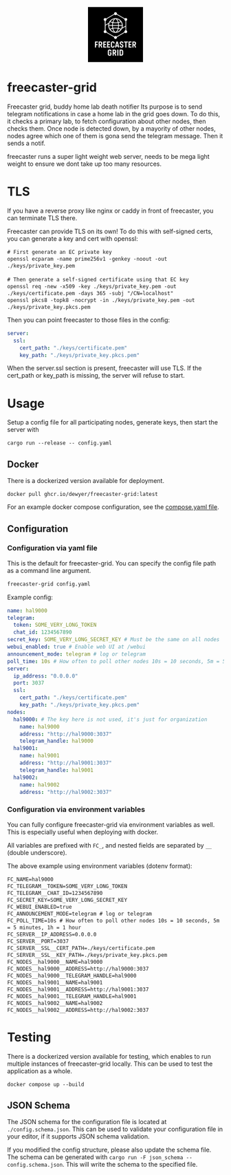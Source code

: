 <div align="center">
<img src="./src/webui/freecaster.svg" alt="Freecaster Logo" width="128" height="128"/>
</div>

# freecaster-grid
Freecaster grid, buddy home lab death notifier
Its purpose is to send telegram notifications in case a home lab in the grid goes down.
To do this, it checks a primary lab, to fetch configuration about other nodes, then checks them.
Once node is detected down, by a mayority of other nodes, nodes agree which one of them is gona send the telegram
message. Then it sends a notif.

freecaster runs a super light weight web server, needs to be mega light weight to ensure we dont take up too many resources.

# TLS

If you have a reverse proxy like nginx or caddy in front of freecaster, you can terminate TLS there.

Freecaster can provide TLS on its own!
To do this with self-signed certs, you can generate a key and cert with openssl:

```
# First generate an EC private key
openssl ecparam -name prime256v1 -genkey -noout -out ./keys/private_key.pem

# Then generate a self-signed certificate using that EC key
openssl req -new -x509 -key ./keys/private_key.pem -out ./keys/certificate.pem -days 365 -subj "/CN=localhost"
openssl pkcs8 -topk8 -nocrypt -in ./keys/private_key.pem -out ./keys/private_key.pkcs.pem
```

Then you can point freecaster to those files in the config:

```yaml
server:
  ssl:
    cert_path: "./keys/certificate.pem"
    key_path: "./keys/private_key.pkcs.pem"
```

When the server.ssl section is present, freecaster will use TLS.
If the cert_path or key_path is missing, the server will refuse to start.

# Usage
Setup a config file for all participating nodes, generate keys, then start the server with
```
cargo run --release -- config.yaml
```

## Docker
There is a dockerized version available for deployment.
```
docker pull ghcr.io/dewyer/freecaster-grid:latest
```
For an example docker compose configuration, see the [compose.yaml file](examples/compose.yaml).

## Configuration

### Configuration via yaml file

This is the default for freecaster-grid. You can specify the config file path as a command line argument.
```bash
freecaster-grid config.yaml
```

Example config:
```yaml
name: hal9000
telegram:
  token: SOME_VERY_LONG_TOKEN
  chat_id: 1234567890 
secret_key: SOME_VERY_LONG_SECRET_KEY # Must be the same on all nodes
webui_enabled: true # Enable web UI at /webui
announcement_mode: telegram # log or telegram
poll_time: 10s # How often to poll other nodes 10s = 10 seconds, 5m = 5 minutes, 1h = 1 hour
server:
  ip_address: "0.0.0.0"
  port: 3037
  ssl:
    cert_path: "./keys/certificate.pem"
    key_path: "./keys/private_key.pkcs.pem"
nodes:
  hal9000: # The key here is not used, it's just for organization
    name: hal9000
    address: "http://hal9000:3037"
    telegram_handle: hal9000
  hal9001:
    name: hal9001
    address: "http://hal9001:3037"
    telegram_handle: hal9001
  hal9002:
    name: hal9002
    address: "http://hal9002:3037"
```

### Configuration via environment variables

You can fully configure freecaster-grid via environment variables as well.
This is especially useful when deploying with docker.

All variables are prefixed with `FC_`, and nested fields are separated by `__` (double underscore).

The above example using environment variables (dotenv format):
```env
FC_NAME=hal9000
FC_TELEGRAM__TOKEN=SOME_VERY_LONG_TOKEN
FC_TELEGRAM__CHAT_ID=1234567890
FC_SECRET_KEY=SOME_VERY_LONG_SECRET_KEY
FC_WEBUI_ENABLED=true
FC_ANNOUNCEMENT_MODE=telegram # log or telegram
FC_POLL_TIME=10s # How often to poll other nodes 10s = 10 seconds, 5m = 5 minutes, 1h = 1 hour
FC_SERVER__IP_ADDRESS=0.0.0.0
FC_SERVER__PORT=3037
FC_SERVER__SSL__CERT_PATH=./keys/certificate.pem
FC_SERVER__SSL__KEY_PATH=./keys/private_key.pkcs.pem
FC_NODES__hal9000__NAME=hal9000
FC_NODES__hal9000__ADDRESS=http://hal9000:3037
FC_NODES__hal9000__TELEGRAM_HANDLE=hal9000
FC_NODES__hal9001__NAME=hal9001
FC_NODES__hal9001__ADDRESS=http://hal9001:3037
FC_NODES__hal9001__TELEGRAM_HANDLE=hal9001
FC_NODES__hal9002__NAME=hal9002
FC_NODES__hal9002__ADDRESS=http://hal9002:3037
```

# Testing
There is a dockerized version available for testing, which enables to run multiple instances of freecaster-grid locally. This can be used to test the application as a whole.
```
docker compose up --build
```

## JSON Schema

The JSON schema for the configuration file is located at `./config.schema.json`.
This can be used to validate your configuration file in your editor, if it supports JSON schema validation.

If you modified the config structure, please also update the schema file.
The schema can be generated with `cargo run -F json_schema -- config.schema.json`.
This will write the schema to the specified file.